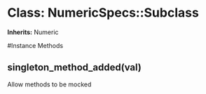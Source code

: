 # Class: NumericSpecs::Subclass
**Inherits:** Numeric
    




#Instance Methods
## singleton_method_added(val) [](#method-i-singleton_method_added)
Allow methods to be mocked

